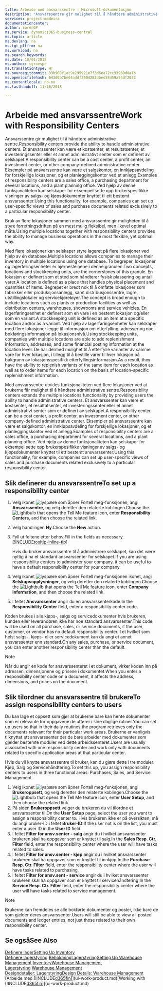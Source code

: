```yaml
---
title: Arbeide med ansvarssentre | Microsoft-dokumentasjon
description: "Ansvarssentre gir mulighet til å håndtere administrative sentre. Et ansvarssenter kan være et kostsenter, et resultatsenter, et investeringssenter eller et annet administrativt senter som er definert av selskapet."
services: project-madeira
documentationcenter: 
author: SorenGP
ms.service: dynamics365-business-central
ms.topic: article
ms.devlang: na
ms.tgt_pltfrm: na
ms.workload: na
ms.search.keywords: 
ms.date: 10/01/2018
ms.author: sgroespe
ms.translationtype: HT
ms.sourcegitcommit: 33b900f1ac9e295921e7f3d6ea72cc93939d8a1b
ms.openlocfilehash: 643d0b7be64addf3604283dbed58d59a54df2032
ms.contentlocale: nb-no
ms.lasthandoff: 11/26/2018

---
```

# <a name="work-with-responsibility-centers"></a><span data-ttu-id="bcfb0-104">Arbeide med ansvarssentre</span><span class="sxs-lookup"><span data-stu-id="bcfb0-104">Work with Responsibility Centers</span></span>
<span data-ttu-id="bcfb0-105">Ansvarssentre gir mulighet til å håndtere administrative sentre.</span><span class="sxs-lookup"><span data-stu-id="bcfb0-105">Responsibility centers provide the ability to handle administrative centers.</span></span> <span data-ttu-id="bcfb0-106">Et ansvarssenter kan være et kostsenter, et resultatsenter, et investeringssenter eller et annet administrativt senter som er definert av selskapet.</span><span class="sxs-lookup"><span data-stu-id="bcfb0-106">A responsibility center can be a cost center, a profit center, an investment center, or other company-defined administrative center.</span></span> <span data-ttu-id="bcfb0-107">Eksempler på ansvarssentre kan være et salgskontor, en innkjøpsavdeling for forskjellige lokasjoner, og et planleggingskontor ved et anlegg.</span><span class="sxs-lookup"><span data-stu-id="bcfb0-107">Examples of responsibility centers are a sales office, a purchasing department for several locations, and a plant planning office.</span></span> <span data-ttu-id="bcfb0-108">Ved hjelp av denne funksjonaliteten kan selskaper for eksempel sette opp brukerspesifikke visninger av salgs- og kjøpsdokumenter knyttet til ett bestemt ansvarssenter.</span><span class="sxs-lookup"><span data-stu-id="bcfb0-108">Using this functionality, for example, companies can set up user-specific views of sales and purchase documents related exclusively to a particular responsibility center.</span></span>  

<span data-ttu-id="bcfb0-109">Bruk av flere lokasjoner sammen med ansvarssentre gir muligheten til å styre forretningsdriften på en mest mulig fleksibel, men likevel optimal måte.</span><span class="sxs-lookup"><span data-stu-id="bcfb0-109">Using multiple locations together with responsibility centers provides the ability to manage business operations in the most flexible, yet optimal way.</span></span>

<span data-ttu-id="bcfb0-110">Med flere lokasjoner kan selskaper styre lageret på flere lokasjoner ved hjelp av én database.</span><span class="sxs-lookup"><span data-stu-id="bcfb0-110">Multiple locations allows companies to manage their inventory in multiple locations using one database.</span></span> <span data-ttu-id="bcfb0-111">To begreper, lokasjoner og lagerføringsenheter er hjørnesteinene i denne granulen.</span><span class="sxs-lookup"><span data-stu-id="bcfb0-111">Two concepts, locations and stockkeeping units, are the cornerstones of this granule.</span></span> <span data-ttu-id="bcfb0-112">En lokasjon er definert som et sted som håndterer fysisk plassering og antall varer.</span><span class="sxs-lookup"><span data-stu-id="bcfb0-112">A location is defined as a place that handles physical placement and quantities of items.</span></span> <span data-ttu-id="bcfb0-113">Begrepet er bredt nok til å omfatte lokasjoner som fabrikker eller produksjonsanlegg, samt distribusjonssentre, lagre, utstillingslokaler og servicekjøretøyer.</span><span class="sxs-lookup"><span data-stu-id="bcfb0-113">The concept is broad enough to include locations such as plants or production facilities as well as distribution centers, warehouses, showrooms and service vehicles.</span></span> <span data-ttu-id="bcfb0-114">En lagerføringsenhet er definert som en vare i en bestemt lokasjon og/eller som en variant.</span><span class="sxs-lookup"><span data-stu-id="bcfb0-114">A stockkeeping unit is defined as an item at a specific location and/or as a variant.</span></span> <span data-ttu-id="bcfb0-115">Ved hjelp av lagerføringsenheter kan selskaper med flere lokasjoner legge til informasjon om etterfylling, adresser og noe bokføringsinformasjon på lokasjonsnivå.</span><span class="sxs-lookup"><span data-stu-id="bcfb0-115">Using stockkeeping units, companies with multiple locations are able to add replenishment information, addresses, and some financial posting information at the location level.</span></span> <span data-ttu-id="bcfb0-116">De har dermed mulighet til å etterfylle varianter av samme vare for hver lokasjon, i tillegg til å bestille varer til hver lokasjon på bakgrunn av lokasjonsspesifikk etterfyllingsinformasjon.</span><span class="sxs-lookup"><span data-stu-id="bcfb0-116">As a result, they have the ability to replenish variants of the same item for each location as well as to order items for each location on the basis of location-specific replenishment information.</span></span>  

<span data-ttu-id="bcfb0-117">Med ansvarssentre utvides funksjonaliteten ved flere lokasjoner ved at brukerne får mulighet til å håndtere administrative sentre.</span><span class="sxs-lookup"><span data-stu-id="bcfb0-117">Responsibility centers extends the multiple locations functionality by providing users the ability to handle administrative centers.</span></span> <span data-ttu-id="bcfb0-118">Et ansvarssenter kan være et kostsenter, et resultatsenter, et investeringssenter eller et annet administrativt senter som er definert av selskapet.</span><span class="sxs-lookup"><span data-stu-id="bcfb0-118">A responsibility center can be a cost center, a profit center, an investment center, or other company-defined administrative center.</span></span> <span data-ttu-id="bcfb0-119">Eksempler på ansvarssentre kan være et salgskontor, en innkjøpsavdeling for forskjellige lokasjoner, og et planleggingskontor ved et anlegg.</span><span class="sxs-lookup"><span data-stu-id="bcfb0-119">Examples of responsibility centers are a sales office, a purchasing department for several locations, and a plant planning office.</span></span> <span data-ttu-id="bcfb0-120">Ved hjelp av denne funksjonaliteten kan selskaper for eksempel sette opp brukerspesifikke visninger av salgs- og kjøpsdokumenter knyttet til ett bestemt ansvarssenter.</span><span class="sxs-lookup"><span data-stu-id="bcfb0-120">Using this functionality, for example, companies can set up user-specific views of sales and purchase documents related exclusively to a particular responsibility center.</span></span>

## <a name="to-set-up-a-responsibility-center"></a><span data-ttu-id="bcfb0-121">Slik definerer du ansvarssentre</span><span class="sxs-lookup"><span data-stu-id="bcfb0-121">To set up a responsibility center</span></span>  
1.  <span data-ttu-id="bcfb0-122">Velg ikonet ![lyspære som åpner Fortell meg-funksjonen](media/ui-search/search_small.png "Fortell hva du vil gjøre"), angi **Ansvarssentre**, og velg deretter den relaterte koblingen.</span><span class="sxs-lookup"><span data-stu-id="bcfb0-122">Choose the ![Lightbulb that opens the Tell Me feature](media/ui-search/search_small.png "Tell me what you want to do") icon, enter **Responsibility Centers**, and then choose the related link.</span></span>  
2.  <span data-ttu-id="bcfb0-123">Velg handlingen **Ny**.</span><span class="sxs-lookup"><span data-stu-id="bcfb0-123">Choose the **New** action.</span></span>  
3.  <span data-ttu-id="bcfb0-124">Fyll ut feltene etter behov.</span><span class="sxs-lookup"><span data-stu-id="bcfb0-124">Fill in the fields as necessary.</span></span> [!INCLUDE[tooltip-inline-tip](includes/tooltip-inline-tip_md.md)]  

    <span data-ttu-id="bcfb0-125">Hvis du bruker ansvarssentre til å administrere selskapet, kan det være nyttig å ha et standard ansvarssenter for selskapet.</span><span class="sxs-lookup"><span data-stu-id="bcfb0-125">If you are using responsibility centers to administer your company, it can be useful to have a default responsibility center for your company.</span></span>
4. <span data-ttu-id="bcfb0-126">Velg ikonet ![lyspære som åpner Fortell meg-funksjonen](media/ui-search/search_small.png "Fortell hva du vil gjøre") ikonet, angi **Selskapsopplysninger**, og velg deretter den relaterte koblingen.</span><span class="sxs-lookup"><span data-stu-id="bcfb0-126">Choose the ![Lightbulb that opens the Tell Me feature](media/ui-search/search_small.png "Tell me what you want to do") icon, enter **Company Information**, and then choose the related link.</span></span>
5. <span data-ttu-id="bcfb0-127">I feltet **Ansvarssenter** angir du en ansvarssenterkode.</span><span class="sxs-lookup"><span data-stu-id="bcfb0-127">In the **Responsibility Center** field, enter a responsibility center code.</span></span>

<span data-ttu-id="bcfb0-128">Koden brukes i alle kjøps-, salgs og servicedokumenter hvis brukeren, kunden eller leverandøren ikke har noe standard ansvarssenter.</span><span class="sxs-lookup"><span data-stu-id="bcfb0-128">This code will be used on all purchase, sales, or service documents, if the user, customer, or vendor has no default responsibility center.</span></span> <span data-ttu-id="bcfb0-129">I et hvilket som helst salgs-, kjøps- eller servicedokument kan du angi et annet ansvarssenter enn standard.</span><span class="sxs-lookup"><span data-stu-id="bcfb0-129">On any sales, purchase, or service document, you can enter another responsibility center than the default.</span></span>

> [!NOTE]  
>  <span data-ttu-id="bcfb0-130">Når du angir en kode for ansvarssenteret i et dokument, virker koden inn på adressen, dimensjonene og prisene i dokumentet.</span><span class="sxs-lookup"><span data-stu-id="bcfb0-130">When you enter a responsibility center code on a document, it affects the address, dimensions, and prices on the document.</span></span>  

## <a name="to-assign-responsibility-centers-to-users"></a><span data-ttu-id="bcfb0-131">Slik tilordner du ansvarssentre til brukere</span><span class="sxs-lookup"><span data-stu-id="bcfb0-131">To assign responsibility centers to users</span></span>  
<span data-ttu-id="bcfb0-132">Du kan lage et oppsett som gjør at brukerne bare kan hente dokumenter som er relevante for oppgavene de utfører i sine daglige rutiner.</span><span class="sxs-lookup"><span data-stu-id="bcfb0-132">You can set up users so that in their daily routines the program retrieves only the documents relevant for their particular work areas.</span></span> <span data-ttu-id="bcfb0-133">Brukerne er vanligvis tilknyttet ett ansvarssenter der de bare arbeider med dokumenter som gjelder bestemte moduler ved dette arbeidssenteret.</span><span class="sxs-lookup"><span data-stu-id="bcfb0-133">Users are usually associated with one responsibility center and work only with documents related to specific application areas at that particular center.</span></span>  

<span data-ttu-id="bcfb0-134">Hvis du vil knytte ansvarssentre til bruker, kan du gjøre dette i tre moduler: Kjøp, Salg og Servicehåndtering.</span><span class="sxs-lookup"><span data-stu-id="bcfb0-134">To set this up, you assign responsibility centers to users in three functional areas: Purchases, Sales, and Service Management.</span></span>  

1.  <span data-ttu-id="bcfb0-135">Velg ikonet ![lyspære som åpner Fortell meg-funksjonen](media/ui-search/search_small.png "Fortell hva du vil gjøre"), angi **Brukeroppsett**, og velg deretter den relaterte koblingen.</span><span class="sxs-lookup"><span data-stu-id="bcfb0-135">Choose the ![Lightbulb that opens the Tell Me feature](media/ui-search/search_small.png "Tell me what you want to do") icon, enter **User Setup**, and then choose the related link.</span></span>  
2.  <span data-ttu-id="bcfb0-136">På siden **Brukeroppsett** velger du brukeren du vil tilordne et ansvarssenter til.</span><span class="sxs-lookup"><span data-stu-id="bcfb0-136">On the **User Setup** page, select the user you want to assign a responsibility center to.</span></span> <span data-ttu-id="bcfb0-137">Hvis brukeren ikke er på oversikten, må du angi bruker-ID i feltet **Bruker-ID**.</span><span class="sxs-lookup"><span data-stu-id="bcfb0-137">If the user not is on the list, you must enter a user ID in the **User ID** field.</span></span>  
3.  <span data-ttu-id="bcfb0-138">I feltet **Filter for ansv.senter - salg** angir du i hvilket ansvarssenter brukeren skal ha oppgaver som er knyttet til salg.</span><span class="sxs-lookup"><span data-stu-id="bcfb0-138">In the **Sales Resp. Ctr. Filter** field, enter the responsibility center where the user will have tasks related to sales.</span></span>  
4.  <span data-ttu-id="bcfb0-139">I feltet **Filter for ansv.senter - kjøp** angir du i hvilket ansvarssenter brukeren skal ha oppgaver som er knyttet til innkjøp.</span><span class="sxs-lookup"><span data-stu-id="bcfb0-139">In the **Purchase Resp. Ctr. Filter** field, enter the responsibility center where the user will have tasks related to purchasing.</span></span>  
5.  <span data-ttu-id="bcfb0-140">I feltet **Filter for ansv.sent - service** angir du i hvilket ansvarssenter brukeren skal ha oppgaver som er knyttet til servicehåndtering.</span><span class="sxs-lookup"><span data-stu-id="bcfb0-140">In the **Service Resp. Ctr. Filter** field, enter the responsibility center where the user will have tasks related to service management.</span></span>  

> [!NOTE]  
>  <span data-ttu-id="bcfb0-141">Brukerne kan fremdeles se alle bokførte dokumenter og poster, ikke bare de som gjelder deres ansvarssenter.</span><span class="sxs-lookup"><span data-stu-id="bcfb0-141">Users will still be able to view all posted documents and ledger entries, not just those related to their own responsibility center.</span></span>

## <a name="see-also"></a><span data-ttu-id="bcfb0-142">Se også</span><span class="sxs-lookup"><span data-stu-id="bcfb0-142">See Also</span></span>  
[<span data-ttu-id="bcfb0-143">Definere lager</span><span class="sxs-lookup"><span data-stu-id="bcfb0-143">Setting Up Inventory</span></span>](inventory-setup-inventory.md)  
<span data-ttu-id="bcfb0-144">[Definere lagerstyring](warehouse-setup-warehouse.md)
[Beholdning](inventory-manage-inventory.md)[Lagerstyring](warehouse-manage-warehouse.md)</span><span class="sxs-lookup"><span data-stu-id="bcfb0-144">[Setting Up Warehouse Management](warehouse-setup-warehouse.md)
[Inventory](inventory-manage-inventory.md)[Warehouse Management](warehouse-manage-warehouse.md)</span></span>  
<span data-ttu-id="bcfb0-145">[Lagerstyring](warehouse-manage-warehouse.md)  </span><span class="sxs-lookup"><span data-stu-id="bcfb0-145">[Warehouse Management](warehouse-manage-warehouse.md)  </span></span>  
[<span data-ttu-id="bcfb0-146">Designdetaljer: Lagerstyring</span><span class="sxs-lookup"><span data-stu-id="bcfb0-146">Design Details: Warehouse Management</span></span>](design-details-warehouse-management.md)  
<span data-ttu-id="bcfb0-147">[Arbeide med [!INCLUDE[d365fin](includes/d365fin_md.md)]](ui-work-product.md)</span><span class="sxs-lookup"><span data-stu-id="bcfb0-147">[Working with [!INCLUDE[d365fin](includes/d365fin_md.md)]](ui-work-product.md)</span></span>

